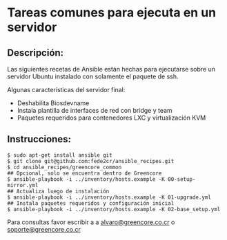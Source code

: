# Tareas comunes para ejecuta en un servidor

## Descripción:

Las siguientes recetas de Ansible están hechas para ejecutarse sobre un servidor Ubuntu instalado con solamente el paquete de ssh.

Algunas características del servidor final:

- Deshabilita Biosdevname
- Instala plantilla de interfaces de red con bridge y team
- Paquetes requeridos para contenedores LXC y virtualización KVM

## Instrucciones:

```
$ sudo apt-get install ansible git
$ git clone git@github.com:fede2cr/ansible_recipes.git
$ cd ansible_recipes/greencore_common
## Opcional, solo se encuentra dentro de Greencore
$ ansible-playbook -i ../inventory/hosts.example -K 00-setup-mirror.yml
## Actualiza luego de instalación 
$ ansible-playbook -i ../inventory/hosts.example -K 01-upgrade.yml
## Instala paquetes requeridos y configuración inicial
$ ansible-playbook -i ../inventory/hosts.example -K 02-base_setup.yml
```

Para consultas favor escribir a a alvaro@greencore.co.cr o soporte@greencore.co.cr
